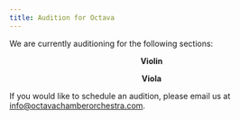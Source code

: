 ```yaml
---
title: Audition for Octava
---
```


We are currently auditioning for the following sections:

<div style="text-align:center;font-weight:bold;">
<p>Violin</p>
<p>Viola</p>
</div>

If you would like to schedule an audition, please email us at [info@octavachamberorchestra.com](info@ctavachamberorchestra.com).